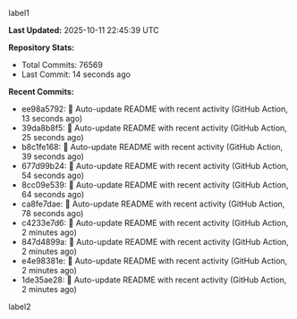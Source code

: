
label1 
<!-- ACTIVITY_START -->
**Last Updated:** 2025-10-11 22:45:39 UTC

**Repository Stats:**
- Total Commits: 76569
- Last Commit: 14 seconds ago

**Recent Commits:**
- ee98a5792: 🤖 Auto-update README with recent activity (GitHub Action, 13 seconds ago)
- 39da8b8f5: 🤖 Auto-update README with recent activity (GitHub Action, 25 seconds ago)
- b8c1fe168: 🤖 Auto-update README with recent activity (GitHub Action, 39 seconds ago)
- 677d99b24: 🤖 Auto-update README with recent activity (GitHub Action, 54 seconds ago)
- 8cc09e539: 🤖 Auto-update README with recent activity (GitHub Action, 64 seconds ago)
- ca8fe7dae: 🤖 Auto-update README with recent activity (GitHub Action, 78 seconds ago)
- c4233e7d6: 🤖 Auto-update README with recent activity (GitHub Action, 2 minutes ago)
- 847d4899a: 🤖 Auto-update README with recent activity (GitHub Action, 2 minutes ago)
- e4e98381e: 🤖 Auto-update README with recent activity (GitHub Action, 2 minutes ago)
- 1de35ae28: 🤖 Auto-update README with recent activity (GitHub Action, 2 minutes ago)
<!-- ACTIVITY_END -->

label2
